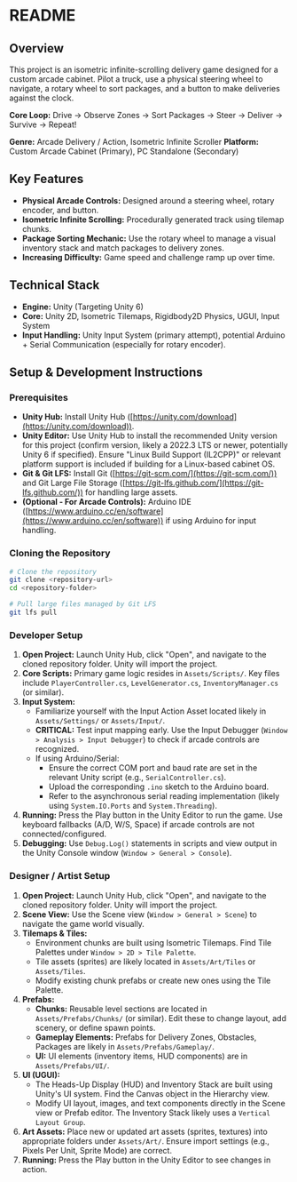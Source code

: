 # README

## Overview

This project is an isometric infinite-scrolling delivery game designed for a custom arcade cabinet. Pilot a truck, use a physical steering wheel to navigate, a rotary wheel to sort packages, and a button to make deliveries against the clock.

**Core Loop:** Drive -> Observe Zones -> Sort Packages -> Steer -> Deliver -> Survive -> Repeat!

**Genre:** Arcade Delivery / Action, Isometric Infinite Scroller
**Platform:** Custom Arcade Cabinet (Primary), PC Standalone (Secondary)

## Key Features

*   **Physical Arcade Controls:** Designed around a steering wheel, rotary encoder, and button.
*   **Isometric Infinite Scrolling:** Procedurally generated track using tilemap chunks.
*   **Package Sorting Mechanic:** Use the rotary wheel to manage a visual inventory stack and match packages to delivery zones.
*   **Increasing Difficulty:** Game speed and challenge ramp up over time.

## Technical Stack

*   **Engine:** Unity (Targeting Unity 6)
*   **Core:** Unity 2D, Isometric Tilemaps, Rigidbody2D Physics, UGUI, Input System
*   **Input Handling:** Unity Input System (primary attempt), potential Arduino + Serial Communication (especially for rotary encoder).

## Setup & Development Instructions

### Prerequisites

*   **Unity Hub:** Install Unity Hub ([https://unity.com/download](https://unity.com/download)).
*   **Unity Editor:** Use Unity Hub to install the recommended Unity version for this project (confirm version, likely a 2022.3 LTS or newer, potentially Unity 6 if specified). Ensure "Linux Build Support (IL2CPP)" or relevant platform support is included if building for a Linux-based cabinet OS.
*   **Git & Git LFS:** Install Git ([https://git-scm.com/](https://git-scm.com/)) and Git Large File Storage ([https://git-lfs.github.com/](https://git-lfs.github.com/)) for handling large assets.
*   **(Optional - For Arcade Controls):** Arduino IDE ([https://www.arduino.cc/en/software](https://www.arduino.cc/en/software)) if using Arduino for input handling.

### Cloning the Repository

```bash
# Clone the repository
git clone <repository-url>
cd <repository-folder>

# Pull large files managed by Git LFS
git lfs pull
```

### Developer Setup

1.  **Open Project:** Launch Unity Hub, click "Open", and navigate to the cloned repository folder. Unity will import the project.
2.  **Core Scripts:** Primary game logic resides in `Assets/Scripts/`. Key files include `PlayerController.cs`, `LevelGenerator.cs`, `InventoryManager.cs` (or similar).
3.  **Input System:**
    *   Familiarize yourself with the Input Action Asset located likely in `Assets/Settings/` or `Assets/Input/`.
    *   **CRITICAL:** Test input mapping early. Use the Input Debugger (`Window > Analysis > Input Debugger`) to check if arcade controls are recognized.
    *   If using Arduino/Serial:
        *   Ensure the correct COM port and baud rate are set in the relevant Unity script (e.g., `SerialController.cs`).
        *   Upload the corresponding `.ino` sketch to the Arduino board.
        *   Refer to the asynchronous serial reading implementation (likely using `System.IO.Ports` and `System.Threading`).
4.  **Running:** Press the Play button in the Unity Editor to run the game. Use keyboard fallbacks (A/D, W/S, Space) if arcade controls are not connected/configured.
5.  **Debugging:** Use `Debug.Log()` statements in scripts and view output in the Unity Console window (`Window > General > Console`).

### Designer / Artist Setup

1.  **Open Project:** Launch Unity Hub, click "Open", and navigate to the cloned repository folder. Unity will import the project.
2.  **Scene View:** Use the Scene view (`Window > General > Scene`) to navigate the game world visually.
3.  **Tilemaps & Tiles:**
    *   Environment chunks are built using Isometric Tilemaps. Find Tile Palettes under `Window > 2D > Tile Palette`.
    *   Tile assets (sprites) are likely located in `Assets/Art/Tiles` or `Assets/Tiles`.
    *   Modify existing chunk prefabs or create new ones using the Tile Palette.
4.  **Prefabs:**
    *   **Chunks:** Reusable level sections are located in `Assets/Prefabs/Chunks/` (or similar). Edit these to change layout, add scenery, or define spawn points.
    *   **Gameplay Elements:** Prefabs for Delivery Zones, Obstacles, Packages are likely in `Assets/Prefabs/Gameplay/`.
    *   **UI:** UI elements (inventory items, HUD components) are in `Assets/Prefabs/UI/`.
5.  **UI (UGUI):**
    *   The Heads-Up Display (HUD) and Inventory Stack are built using Unity's UI system. Find the Canvas object in the Hierarchy view.
    *   Modify UI layout, images, and text components directly in the Scene view or Prefab editor. The Inventory Stack likely uses a `Vertical Layout Group`.
6.  **Art Assets:** Place new or updated art assets (sprites, textures) into appropriate folders under `Assets/Art/`. Ensure import settings (e.g., Pixels Per Unit, Sprite Mode) are correct.
7.  **Running:** Press the Play button in the Unity Editor to see changes in action.
